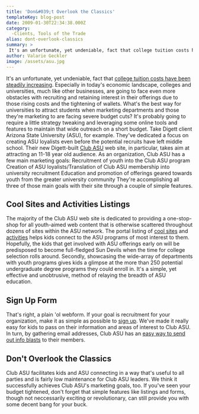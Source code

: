 ```yaml
---
title: 'Don&#039;t Overlook the Classics'
templateKey: blog-post
date: 2009-01-30T22:34:38.000Z
category: 
  -Clients, Tools of the Trade
alias: dont-overlook-classics
summary: > 
 It's an unfortunate, yet undeniable, fact that college tuition costs have been steadily increasing. Especially in today's economic landscape, colleges and universities, much like other businesses, are going to face even more obstacles with recruiting and retaining interest in their offerings due to those rising costs and the tightening of wallets.
author: Valarie Geckler
image: /assets/asu.jpg
---
```


It's an unfortunate, yet undeniable, fact that [college tuition costs have been steadily increasing](http://www.msnbc.msn.com/id/21420361/). Especially in today's economic landscape, colleges and universities, much like other businesses, are going to face even more obstacles with recruiting and retaining interest in their offerings due to those rising costs and the tightening of wallets. What's the best way for universities to attract students when marketing departments and those they're marketing to are facing severe budget cuts? It's probably going to require a little strategy tweaking and leveraging some online tools and features to maintain that wide outreach on a short budget. Take Digett client Arizona State University (ASU), for example. They've dedicated a focus on creating ASU loyalists even before the potential recruits have left middle school. Their new Digett-built [Club ASU](http://clubasu.asu.edu) web site, in particular, takes aim at attracting an 11-18 year old audience. As an organization, Club ASU has a few main marketing goals: Recruitment of youth into the Club ASU program Creation of ASU loyalists/Translation of Club ASU membership into university recruitment Education and promotion of offerings geared towards youth from the greater university community They're accomplishing all three of those main goals with their site through a couple of simple features.

Cool Sites and Activities Listings
----------------------------------

The majority of the Club ASU web site is dedicated to providing a one-stop-shop for all youth-aimed web content that is otherwise scattered throughout dozens of sites within the ASU network. The portal listing of [cool sites](http://clubasu.asu.edu/cool-sites) and [activities](http://clubasu.asu.edu/activities) helps kids connect to the ASU programs of most interest to them. Hopefully, the kids that get involved with ASU offerings early on will be predisposed to become full-fledged Sun Devils when the time for college selection rolls around. Secondly, showcasing the wide-array of departments with youth programs gives kids a glimpse at the more than 250 potential undergraduate degree programs they could enroll in. It's a simple, yet effective and unobtrusive, method of relaying the breadth of ASU education.

Sign Up Form
------------

That's right, a plain 'ol webform. If your goal is recruitment for your organization, make it as simple as possible to [sign up](http://clubasu.asu.edu/join-club-0). We've made it really easy for kids to pass on their information and areas of interest to Club ASU. In turn, by gathering email addresses, Club ASU has an [easy way to send out info blasts](/2008/05/01/choosing-an-email-campaign-service-e-campaign-tips-series) to their members.

Don't Overlook the Classics
---------------------------

Club ASU facilitates kids and ASU connecting in a way that's useful to all parties and is fairly low maintenance for Club ASU leaders. We think it successfully achieves Club ASU's marketing goals, too. If you've seen your budget tightened, don't forget that simple features like listings and forms, though not neccessarily exciting or revolutionary, can still provide you with some decent bang for your buck.